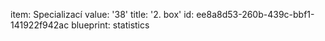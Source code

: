 item: Specializací
value: '38'
title: '2. box'
id: ee8a8d53-260b-439c-bbf1-141922f942ac
blueprint: statistics
